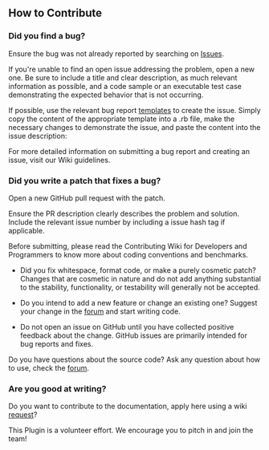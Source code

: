 ## How to Contribute
### Did you find a bug?

Ensure the bug was not already reported by searching on [Issues](https://github.com/Tallion-07/Blender-2.8-Plug-in-Giants-Engine/issues?q=is%3Aopen+is%3Aissue+label%3A%22bug+reported%22).

If you're unable to find an open issue addressing the problem, open a new one. Be sure to include a title and clear description, as much relevant information as possible, and a code sample or an executable test case demonstrating the expected behavior that is not occurring.

If possible, use the relevant bug report [templates](https://github.com/Tallion-07/Blender-2.8-Plug-in-Giants-Engine/issues/new/choose) to create the issue. 
Simply copy the content of the appropriate template into a .rb file, make the necessary changes to demonstrate the issue, and paste the content into the issue description:

For more detailed information on submitting a bug report and creating an issue, visit our Wiki guidelines.

### Did you write a patch that fixes a bug?
Open a new GitHub pull request with the patch.

Ensure the PR description clearly describes the problem and solution. Include the relevant issue number by including a issue hash tag if applicable.

Before submitting, please read the Contributing Wiki for Developers and Programmers to know more about coding conventions and benchmarks.

* Did you fix whitespace, format code, or make a purely cosmetic patch?
Changes that are cosmetic in nature and do not add anything substantial to the stability, functionality, or testability will generally not be accepted.

* Do you intend to add a new feature or change an existing one?
Suggest your change in the [forum](https://discord.gg/apnvtRw) and start writing code.

* Do not open an issue on GitHub until you have collected positive feedback about the change. GitHub issues are primarily intended for bug reports and fixes.

Do you have questions about the source code?
Ask any question about how to use, check the [forum](https://discord.gg/apnvtRw).

### Are you good at writing?
Do you want to contribute to the documentation, apply here using a wiki [request](https://github.com/Tallion-07/Blender-2.8-Plug-in-Giants-Engine/issues/new/choose)?

This Plugin is a volunteer effort. We encourage you to pitch in and join the team!
